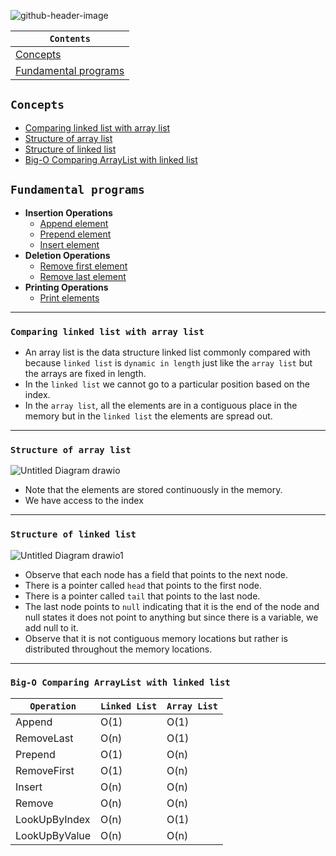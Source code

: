 ![github-header-image](https://github.com/devrath/studious-ds-adventure/assets/1456191/3e4fa055-33be-493f-a43f-c62ca77603bf)


<div align="center">
  
| `Contents` |
| ---------- |
| [Concepts](https://github.com/devrath/studious-ds-adventure/blob/main/collection/LinkedList/README.md#concepts) |
| [Fundamental programs](https://github.com/devrath/studious-ds-adventure/blob/main/collection/LinkedList/README.md#fundamental-programs) |

</div>


## `Concepts`

* [Comparing linked list with array list](https://github.com/devrath/studious-ds-adventure/blob/main/collection/LinkedList/README.md#comparing-linked-list-with-array-list-) 
* [Structure of array list](https://github.com/devrath/studious-ds-adventure/blob/main/collection/LinkedList/README.md#structure-of-array-list) 
* [Structure of linked list](https://github.com/devrath/studious-ds-adventure/blob/main/collection/LinkedList/README.md#structure-of-linked-list) 
* [Big-O Comparing ArrayList with linked list](https://github.com/devrath/studious-ds-adventure/blob/main/collection/LinkedList/README.md#big-o-comparing-arraylist-with-linked-list) 


## `Fundamental programs`

* **Insertion Operations**  
  * [Append element](https://github.com/devrath/studious-ds-adventure/tree/main/collection/LinkedList/Fundamental%20Programs/AppendElement)
  * [Prepend element](https://github.com/devrath/studious-ds-adventure/tree/main/collection/LinkedList/Fundamental%20Programs/PrependElement)
  * [Insert element](https://github.com/devrath/studious-ds-adventure/tree/main/collection/LinkedList/Fundamental%20Programs/InsertElement)
* **Deletion Operations**
  * [Remove first element](https://github.com/devrath/studious-ds-adventure/tree/main/collection/LinkedList/Fundamental%20Programs/RemoveFirstElement)
  * [Remove last element](https://github.com/devrath/studious-ds-adventure/tree/main/collection/LinkedList/Fundamental%20Programs/RemoveLastElement)
* **Printing Operations**
  * [Print elements](https://github.com/devrath/studious-ds-adventure/tree/main/collection/LinkedList/Fundamental%20Programs/PrintElements)  




------------

### `Comparing linked list with array list `
* An array list is the data structure linked list commonly compared with because `linked list` is `dynamic in length` just like the `array list` but the arrays are fixed in length. 
* In the `linked list` we cannot go to a particular position based on the index.
* In the `array list`, all the elements are in a contiguous place in the memory but in the `linked list` the elements are spread out.

------------

### `Structure of array list`
![Untitled Diagram drawio](https://github.com/devrath/studious-ds-adventure/assets/1456191/bb6539e5-8f0a-410d-b89a-0a68cc3c5caa)
* Note that the elements are stored continuously in the memory.
* We have access to the index

------------

### `Structure of linked list`
![Untitled Diagram drawio1](https://github.com/devrath/studious-ds-adventure/assets/1456191/124d2602-aa2d-4e7c-be85-8ab2497a49bd)
* Observe that each node has a field that points to the next node.
* There is a pointer called `head` that points to the first node.
* There is a pointer called `tail` that points to the last node.
* The last node points to `null` indicating that it is the end of the node and null states it does not point to anything but since there is a variable, we add null to it.
* Observe that it is not contiguous memory locations but rather is distributed throughout the memory locations.

------------

### `Big-O Comparing ArrayList with linked list`  

| `Operation`   | `Linked List`   | `Array List`   |
| ------------- | --------------- | -------------- |
|   Append      |     O(1)        |     O(1)       |
|  RemoveLast   |     O(n)        |     O(1)       |
|   Prepend     |     O(1)        |     O(n)       |
| RemoveFirst   |     O(1)        |     O(n)       |
|   Insert      |     O(n)        |     O(n)       |
|   Remove      |     O(n)        |     O(n)       |
| LookUpByIndex |     O(n)        |     O(1)       |
| LookUpByValue |     O(n)        |     O(n)       |






